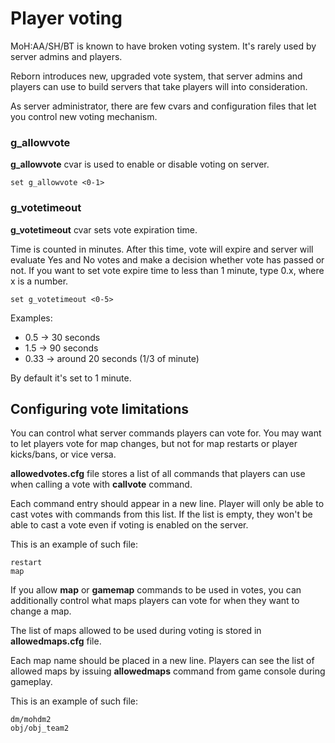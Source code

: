 # Player voting

MoH:AA/SH/BT is known to have broken voting system.
It's rarely used by server admins and players.

Reborn introduces new, upgraded vote system, that server admins and players can use
to build servers that take players will into consideration.

As server administrator, there are few cvars and configuration files
that let you control new voting mechanism.

### g_allowvote

**g_allowvote** cvar is used to enable or disable voting on server.

```
set g_allowvote <0-1>
```

### g_votetimeout

**g_votetimeout** cvar sets vote expiration time.

Time is counted in minutes. After this time, vote will expire and server will evaluate Yes and No votes and make a decision whether vote has passed or not.
If you want to set vote expire time to less than 1 minute, type 0.x, where x is a number.

```
set g_votetimeout <0-5>
```

Examples:

- 0.5 -> 30 seconds
- 1.5 -> 90 seconds
- 0.33 -> around 20 seconds (1/3 of minute)

By default it's set to 1 minute.

## Configuring vote limitations

You can control what server commands players can vote for.
You may want to let players vote for map changes, but not for map restarts or player kicks/bans, or vice versa.

**allowedvotes.cfg** file stores a list of all commands that players can use when calling a vote with **callvote** command.

Each command entry should appear in a new line.
Player will only be able to cast votes with commands from this list.
If the list is empty, they won't be able to cast a vote even if voting is enabled on the server.

This is an example of such file:

```
restart
map
```

If you allow **map** or **gamemap** commands to be used in votes, you can additionally
control what maps players can vote for when they want to change a map.

The list of maps allowed to be used during voting is stored in **allowedmaps.cfg** file.

Each map name should be placed in a new line.
Players can see the list of allowed maps by issuing **allowedmaps** command from game console during gameplay.

This is an example of such file:

```
dm/mohdm2
obj/obj_team2
```

